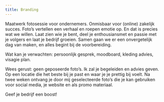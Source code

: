 ```yaml
---
title: Branding
---
```


<section class="content" markdown="1">

Maatwerk fotosessie voor ondernemers. Onmisbaar voor (online) zakelijk succes. Foto’s vertellen een verhaal en roepen emotie op. En dat is precies wat we willen.
Laat zien wie je bent, deel je enthousiansmet en passie met je volgers en laat je bedrijf groeien.
Samen gaan we er een onvergetelijk dag van maken, en alles begint bij de voorbereiding.

</section>

<section class="content" markdown="1">

Wat kan je verwachten: persoonlijk gesprek, moodboard, kleding advies, visagie plan.

Wees gerust: geen geposeerde foto’s. Ik zal je begeleiden en advies geven. Op een locatie die het beste bij je past en waar je je prettig bij voelt.
Na twee weken ontvang je door mij geselecteerde foto’s die je kan gebruiken voor social media, je website en als promo materiaal.

Geef je bedrijf een boost!

</section>
